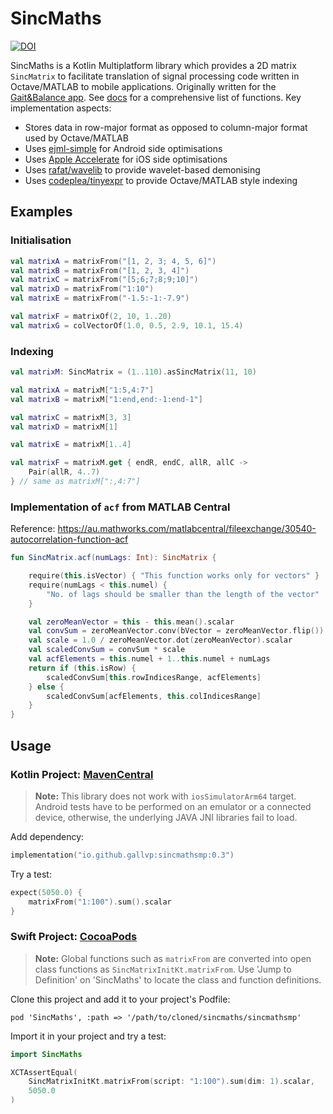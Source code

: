 # SincMaths

[![DOI](https://zenodo.org/badge/DOI/10.5281/zenodo.10457068.svg)](https://doi.org/10.5281/zenodo.10457068)

SincMaths is a Kotlin Multiplatform library which provides a 2D matrix `SincMatrix` to
facilitate translation of signal processing code written in Octave/MATLAB to mobile applications.
Originally written for the [Gait&Balance app](https://doi.org/10.3390/s22010124).
See [docs](https://gallvp.github.io/sincmaths/index.html) for a comprehensive list of functions.
Key implementation aspects:

+ Stores data in row-major format as opposed to column-major format used by Octave/MATLAB
+ Uses [ejml-simple](https://github.com/lessthanoptimal/ejml) for Android side optimisations
+ Uses [Apple Accelerate](https://developer.apple.com/accelerate/) for iOS side optimisations
+ Uses [rafat/wavelib](https://github.com/rafat/wavelib) to provide wavelet-based demonising
+ Uses [codeplea/tinyexpr](https://github.com/codeplea/tinyexpr) to provide Octave/MATLAB style
  indexing

## Examples

### Initialisation

```kotlin
val matrixA = matrixFrom("[1, 2, 3; 4, 5, 6]")
val matrixB = matrixFrom("[1, 2, 3, 4]")
val matrixC = matrixFrom("[5;6;7;8;9;10]")
val matrixD = matrixFrom("1:10")
val matrixE = matrixFrom("-1.5:-1:-7.9")

val matrixF = matrixOf(2, 10, 1..20)
val matrixG = colVectorOf(1.0, 0.5, 2.9, 10.1, 15.4)
```

### Indexing

```kotlin
val matrixM: SincMatrix = (1..110).asSincMatrix(11, 10)

val matrixA = matrixM["1:5,4:7"]
val matrixB = matrixM["1:end,end:-1:end-1"]

val matrixC = matrixM[3, 3]
val matrixD = matrixM[1]

val matrixE = matrixM[1..4]

val matrixF = matrixM.get { endR, endC, allR, allC ->
    Pair(allR, 4..7)
} // same as matrixM[":,4:7"]
```

### Implementation of `acf` from MATLAB Central

Reference: <https://au.mathworks.com/matlabcentral/fileexchange/30540-autocorrelation-function-acf>

```kotlin
fun SincMatrix.acf(numLags: Int): SincMatrix {

    require(this.isVector) { "This function works only for vectors" }
    require(numLags < this.numel) {
        "No. of lags should be smaller than the length of the vector"
    }

    val zeroMeanVector = this - this.mean().scalar
    val convSum = zeroMeanVector.conv(bVector = zeroMeanVector.flip())
    val scale = 1.0 / zeroMeanVector.dot(zeroMeanVector).scalar
    val scaledConvSum = convSum * scale
    val acfElements = this.numel + 1..this.numel + numLags
    return if (this.isRow) {
        scaledConvSum[this.rowIndicesRange, acfElements]
    } else {
        scaledConvSum[acfElements, this.colIndicesRange]
    }
}
```

## Usage

### Kotlin Project: [MavenCentral](https://central.sonatype.com/artifact/io.github.gallvp/sincmathsmp)

> **Note:** This library does not work with `iosSimulatorArm64` target. Android tests have to be
> performed on an emulator or a connected device, otherwise, the underlying JAVA JNI libraries
> fail to load.

Add dependency:

```kotlin
implementation("io.github.gallvp:sincmathsmp:0.3")
```

Try a test:

```kotlin
expect(5050.0) {
    matrixFrom("1:100").sum().scalar
}
```

### Swift Project: [CocoaPods](https://kotlinlang.org/docs/native-cocoapods.html#update-podfile-for-xcode)

> **Note:** Global functions such as `matrixFrom` are converted into open class functions as
> `SincMatrixInitKt.matrixFrom`. Use 'Jump to Definition' on 'SincMaths' to locate the class and
> function definitions.

Clone this project and add it to your project's Podfile:

```pod
pod 'SincMaths', :path => '/path/to/cloned/sincmaths/sincmathsmp'
```

Import it in your project and try a test:

```swift
import SincMaths

XCTAssertEqual(
    SincMatrixInitKt.matrixFrom(script: "1:100").sum(dim: 1).scalar,
    5050.0
)
```
